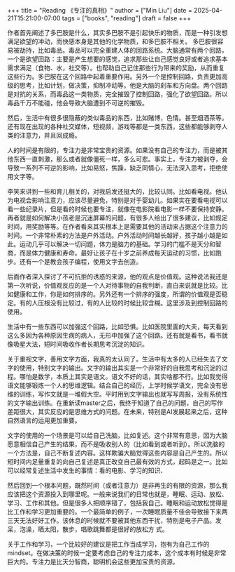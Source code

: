 +++
title = "Reading 《专注的真相》"
author = ["Min Liu"]
date = 2025-04-21T15:21:00-07:00
tags = ["books", "reading"]
draft = false
+++

作者首先阐述了多巴胺是什么，其实多巴胺不是引起快乐的物质，而是一种引发想满足欲望的冲动，而快感本身是其他的化学物质，和多巴胺不相关。
多巴胺很容易被劫持，比如毒品。毒品可以完全重建人体的回路系统。大脑通常有两个回路，一个是欲望回路：主要是产生想要的感觉，追求那些让自己感觉良好或者追求基本需求满足（食物、水，社交等）。也帮助自己记住那些行为带来的奖励，从而重复这些行为。多巴胺在这个回路中起着重要作用。另外一个是控制回路，负责更加高级的思考，比如计划，做决策，抑制冲动等。他是大脑的刹车和方向盘。两个回路是对抗的关系，而毒品这一类物质，完全摧毁了控制回路，强化了欲望回路。所以毒品千万不能碰，他会导致大脑遭到不可逆的摧毁。

然后，生活中有很多很隐蔽的类似毒品的东西，比如赌博，色情。甚至烟酒茶等。还有现在出现的各种社交媒体，短视频，游戏等都是一类东西，这些都能够剥夺人类的注意力，并且回成瘾。

人的时间是有限的，专注力是非常宝贵的资源。如果没有自己的专注力，而是被其他东西一直刺激，那么或者就像僵死一样，多么可悲。事实上，专注力被剥夺，会导致一系列不可逆的影响，比如易怒，焦躁，缺乏同情心，无法深入思考，拒绝使用文字等。

李笑来讲到一些和育儿相关的，对我启发还挺大的，比较认同。比如看电视。他认为电视会影响注意力，应该尽量避免，特别是对于婴幼儿。如果实在要看电视可以看一些纪录片，但是看的时候也要专注，就像在电影院看电影一样不要保持安静。
再者就是如何解决小孩老是沉迷屏幕的问题，有很多人给出了很多建议，比如规定时间，用奖励等等。在作者看来其实根本上是需要其他的活动来占据这个注意力的时间。一个非常朴素的方法是户外活动。户外活动时间越长越好，孩子越小越是如此。运动几乎可以解决一切问题，体力是脑力的基础。学习的门槛不是天分和智商，而是体力健康和寿命。最好让孩子在十岁之前养成每天运动的习惯，比如跑步。还有一个是教会孩子编程，使用文字去创造。

后面作者深入探讨了不可抗拒的诱惑的来源，他的观点是价值观。这种说法我还是第一次听说，价值观反应的是一个人对待事物的自我判断，直白来说就是比较。比如健康和工作，你是如何排序的。另外还有一个排序的强度，所谓的价值观是否稳定。有的人压根没有比较过，有的人比较的时候比较含糊。这里涉及到控制回路的使用。

生活中有一些东西可以加强这个回路，比如恐惧。比如医院里面的大夫，每天看到这么多因为各种原因生病的病人，无形中加强了这个回路。还有就是看书，看书就像吸星大法，短时间吸收作者长期思考沉淀的知识。

关于重视文字，善用文字方面，我真的太认同了。生活中有太多的人已经失去了文字的使用，特别文字的输出。文字的输出其实是一个非常好的自我思考和沉淀的过程。哪怕是数学，本质上其实是语文。语文不好的话，其实啥都不行。比如我觉得语文能够锻炼一个人的思维逻辑。结合自己的经历，上学时候学语文，完全没有思维的训练，写作文就是一堆假大空。平时用到文字输出也就写写周报，没有系统性的文字输出训练。在重新读master之后，我终于知道了自己的问题，自己的写作差距很大，其实反应的是思维方式的问题。在未来，特别是AI发展起来之后，这种自然语言的运用更加重要。

文字的使用的一个场景是可以给自己洗脑，比如复述。这个非常有意思，因为大脑愿意相信自己产生的结果，而不是吸收别人的（比如看到或者听到）。所以洗脑的一个方法是，自己不断复述内容。这样欺骗大脑觉得这些内容是自己产生的。所以短时间内足量重复的向自己复述是真正改变自己最有效的方式，起码是之一。比如可以经常复述生活中发生的事情：看的电影、学习的知识、

然后回到一个根本问题，既然时间（或者注意力）是非再生的有限的资源，那么我应该把这个资源投入到哪里呢。一般来说我们的日常也就是，睡眠、运动、放松、学习、工作和其他。但是很多人把顺序错了，包括我自己。睡眠和运动放松觉得是比工作和学习更加重要的。一个最简单的例子，一次睡眠质量不佳会导致接下来两三天无法好好工作。该休息的时候就不要被其他东西干扰，特别是电子产品。发呆，泡澡，晒太阳，散步，唱歌跳舞都是很好的放松方
式。

关于工作和学习，一个比较好的建议是把工作当成学习，抱有为自己工作的mindset。在做决策的时候一定要考虑自己的专注力成本，这个成本有时候是非常巨大的。专注力是比天分智商，聪明机会这些更加宝贵的资源。
